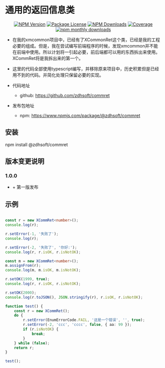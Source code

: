 # 通用的返回信息类

<p align="center">
	<a href="https://www.npmjs.com/~zdhsoft"><img src="https://img.shields.io/npm/v/@zdhsoft/commret.svg" alt="NPM Version" /></a>
	<a href="https://www.npmjs.com/~zdhsoft"><img src="https://img.shields.io/npm/l/@zdhsoft/commret.svg" alt="Package License" /></a>
	<a href="https://www.npmjs.com/~zdhsoft"><img src="https://img.shields.io/npm/dm/@zdhsoft/commret.svg" alt="NPM Downloads" /></a>
	<a href="https://coveralls.io/github/zdhsoft/commret?branch=main" target="_blank"><img src="https://coveralls.io/repos/github/zdhsoft/commret/badge.svg?branch=main#9" alt="Coverage" /></a>
	<a href="https://www.npmjs.com/~zdhsoft"><img src="https://img.shields.io/npm/dm/@zdhsoft/commret=for-the-badge" alt="npm monthly downloads" /></a>
</p>

-  在我的xmcommon项目中，已经有了XCommonRet这个类，已经是我的工程必要的组成。但是，我在尝试编写前端程序的时候，发现xmcommon并不能在前端中使用。所以计划将一引起必要，前后端都可以用的东西拆出来使用。XCommRet将是我拆出来的第一个。
- 这里的代码全部使用typescript编写，并移除原来项目中，历史积累但是已经用不到的代码。并简化处理只保留必要的实现。



- 代码地址
  - github: https://github.com/zdhsoft/commret

- 发布包地址
  - npm: https://www.npmjs.com/package/@zdhsoft/commret

## 安装

npm install @zdhsoft/commret

## 版本变更说明
### 1.0.0
- \+ 第一版发布

## 示例
```typescript

const r = new XCommRet<number>();
console.log(r);

r.setError(-1, '失败了');
console.log(r);

r.setError(-2, '失败了', '你好:');
console.log(r, r.isOK, r.isNotOK);

const m = new XCommRet<number>();
m.assignFrom(r);
console.log(m, m.isOK, m.isNotOK);

r.setOK(1999, true);
console.log(r, r.isOK, r.isNotOK);

r.setOK(2000);
console.log(r.toJSON(), JSON.stringify(r), r.isOK, r.isNotOK);

function test() {
    const r = new XCommRet();
    do {
        r.setError(EnumErrorCode.FAIL, '这是一个错误', '', true);
        r.setError(-2, 'ccc', 'cccc', false, { aa: 99 });
        if (r.isNotOK) {
            break;
        }
    } while (false);
    return r;
}

test();

```
